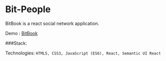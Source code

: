 # Bit-People

BitBook is a react social network application.

Demo : [BitBook](https://branqa.github.io/Bit-Book/)

###Stack:

Technologies: `HTML5, CSS3, JavaScript (ES6), React, Semantic UI React`
